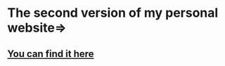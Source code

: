 # The second version of my personal website=>
## <a href="https://github.com/HagarMostafa/Portfolio">You can find it here</a>
